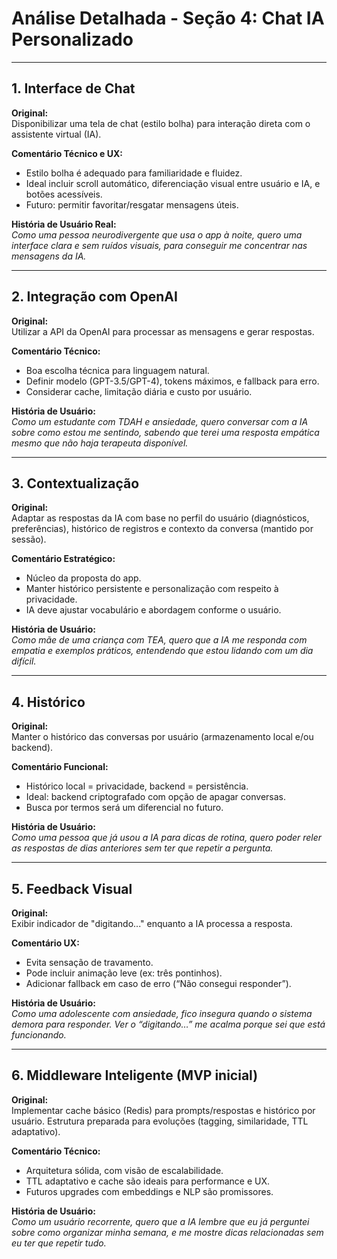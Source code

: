 # Análise Detalhada - Seção 4: Chat IA Personalizado

---

## **1. Interface de Chat**

**Original:**  
Disponibilizar uma tela de chat (estilo bolha) para interação direta com o assistente virtual (IA).

**Comentário Técnico e UX:**  
- Estilo bolha é adequado para familiaridade e fluidez.  
- Ideal incluir scroll automático, diferenciação visual entre usuário e IA, e botões acessíveis.  
- Futuro: permitir favoritar/resgatar mensagens úteis.

**História de Usuário Real:**  
*Como uma pessoa neurodivergente que usa o app à noite, quero uma interface clara e sem ruídos visuais, para conseguir me concentrar nas mensagens da IA.*

---

## **2. Integração com OpenAI**

**Original:**  
Utilizar a API da OpenAI para processar as mensagens e gerar respostas.

**Comentário Técnico:**  
- Boa escolha técnica para linguagem natural.  
- Definir modelo (GPT-3.5/GPT-4), tokens máximos, e fallback para erro.  
- Considerar cache, limitação diária e custo por usuário.

**História de Usuário:**  
*Como um estudante com TDAH e ansiedade, quero conversar com a IA sobre como estou me sentindo, sabendo que terei uma resposta empática mesmo que não haja terapeuta disponível.*

---

## **3. Contextualização**

**Original:**  
Adaptar as respostas da IA com base no perfil do usuário (diagnósticos, preferências), histórico de registros e contexto da conversa (mantido por sessão).

**Comentário Estratégico:**  
- Núcleo da proposta do app.  
- Manter histórico persistente e personalização com respeito à privacidade.  
- IA deve ajustar vocabulário e abordagem conforme o usuário.

**História de Usuário:**  
*Como mãe de uma criança com TEA, quero que a IA me responda com empatia e exemplos práticos, entendendo que estou lidando com um dia difícil.*

---

## **4. Histórico**

**Original:**  
Manter o histórico das conversas por usuário (armazenamento local e/ou backend).

**Comentário Funcional:**  
- Histórico local = privacidade, backend = persistência.  
- Ideal: backend criptografado com opção de apagar conversas.  
- Busca por termos será um diferencial no futuro.

**História de Usuário:**  
*Como uma pessoa que já usou a IA para dicas de rotina, quero poder reler as respostas de dias anteriores sem ter que repetir a pergunta.*

---

## **5. Feedback Visual**

**Original:**  
Exibir indicador de "digitando..." enquanto a IA processa a resposta.

**Comentário UX:**  
- Evita sensação de travamento.  
- Pode incluir animação leve (ex: três pontinhos).  
- Adicionar fallback em caso de erro (“Não consegui responder”).

**História de Usuário:**  
*Como uma adolescente com ansiedade, fico insegura quando o sistema demora para responder. Ver o “digitando…” me acalma porque sei que está funcionando.*

---

## **6. Middleware Inteligente (MVP inicial)**

**Original:**  
Implementar cache básico (Redis) para prompts/respostas e histórico por usuário. Estrutura preparada para evoluções (tagging, similaridade, TTL adaptativo).

**Comentário Técnico:**  
- Arquitetura sólida, com visão de escalabilidade.  
- TTL adaptativo e cache são ideais para performance e UX.  
- Futuros upgrades com embeddings e NLP são promissores.

**História de Usuário:**  
*Como um usuário recorrente, quero que a IA lembre que eu já perguntei sobre como organizar minha semana, e me mostre dicas relacionadas sem eu ter que repetir tudo.*
